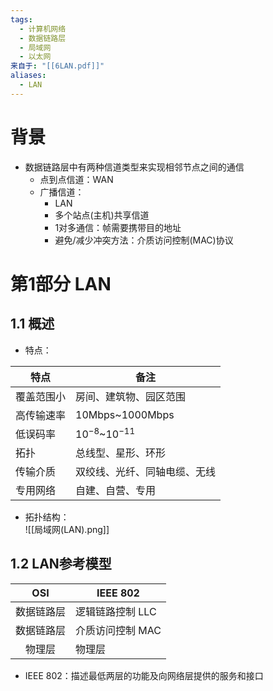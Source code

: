 ```yaml
---
tags:
  - 计算机网络
  - 数据链路层
  - 局域网
  - 以太网
来自于: "[[6LAN.pdf]]"
aliases:
  - LAN
---
```

# 背景  
* 数据链路层中有两种信道类型来实现相邻节点之间的通信  
	* 点到点信道：WAN  
	* 广播信道：  
		* LAN  
		* 多个站点(主机)共享信道  
		* 1对多通信：帧需要携带目的地址  
		* 避免/减少冲突方法：介质访问控制(MAC)协议  
# 第1部分 LAN  
## 1.1 概述  
* 特点：  

| 特点    | 备注                   |
| ----- | -------------------- |
| 覆盖范围小 | 房间、建筑物、园区范围          |
| 高传输速率 | 10Mbps~1000Mbps      |
| 低误码率  | $10^{-8}$~$10^{-11}$ |
| 拓扑    | 总线型、星形、环形            |
| 传输介质  | 双绞线、光纤、同轴电缆、无线       |
| 专用网络  | 自建、自营、专用             |
* 拓扑结构：  
![[局域网(LAN).png]]  

## 1.2 LAN参考模型  

|  OSI  | IEEE 802   |
| :---: | ---------- |
| 数据链路层 | 逻辑链路控制 LLC |
| 数据链路层 | 介质访问控制 MAC |
|  物理层  | 物理层        |
* IEEE 802：描述最低两层的功能及向网络层提供的服务和接口  